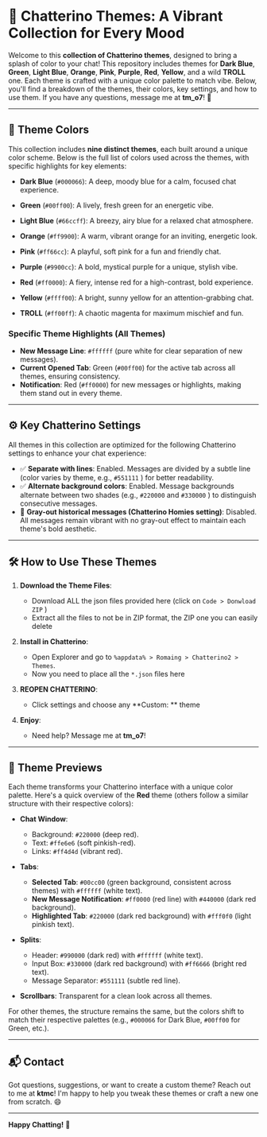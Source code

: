 
# 🎨 Chatterino Themes: A Vibrant Collection for Every Mood

Welcome to this **collection of Chatterino themes**, designed to bring a splash of color to your chat! This repository includes themes for **Dark Blue**, **Green**, **Light Blue**, **Orange**, **Pink**, **Purple**, **Red**, **Yellow**, and a wild **TROLL** one. 
Each theme is crafted with a unique color palette to match vibe. Below, you'll find a breakdown of the themes, their colors, key settings, and how to use them. If you have any questions, message me at **tm_o7**! 🚀

---

## 🌈 Theme Colors

This collection includes **nine distinct themes**, each built around a unique color scheme. Below is the full list of colors used across the themes, with specific highlights for key elements:

- **Dark Blue** (`#000066`): A deep, moody blue for a calm, focused chat experience.

- **Green** (`#00ff00`): A lively, fresh green for an energetic vibe.

- **Light Blue** (`#66ccff`): A breezy, airy blue for a relaxed chat atmosphere.

- **Orange** (`#ff9900`): A warm, vibrant orange for an inviting, energetic look.

- **Pink** (`#ff66cc`): A playful, soft pink for a fun and friendly chat.

- **Purple** (`#9900cc`): A bold, mystical purple for a unique, stylish vibe.

- **Red** (`#ff0000`): A fiery, intense red for a high-contrast, bold experience.

- **Yellow** (`#ffff00`): A bright, sunny yellow for an attention-grabbing chat.

- **TROLL** (`#ff00ff`): A chaotic magenta for maximum mischief and fun.

### Specific Theme Highlights (All Themes)
- **New Message Line**: `#ffffff` (pure white for clear separation of new messages).
- **Current Opened Tab**: Green (`#00ff00`) for the active tab across all themes, ensuring consistency.
- **Notification**: Red (`#ff0000`) for new messages or highlights, making them stand out in every theme.

---

## ⚙️ Key Chatterino Settings

All themes in this collection are optimized for the following Chatterino settings to enhance your chat experience:

- ✅ **Separate with lines**: Enabled. Messages are divided by a subtle line (color varies by theme, e.g., `#551111` ) for better readability.
- ✅ **Alternate background colors**: Enabled. Message backgrounds alternate between two shades (e.g., `#220000` and `#330000` ) to distinguish consecutive messages.
- 🔳 **Gray-out historical messages (Chatterino Homies setting)**: Disabled. All messages remain vibrant with no gray-out effect to maintain each theme's bold aesthetic.

---

## 🛠️ How to Use These Themes

1. **Download the Theme Files**:
   - Download ALL the json files provided here (click on `Code > Donwload ZIP` )
   - Extract all the files to not be in ZIP format, the ZIP one you can easily delete

2. **Install in Chatterino**:
   - Open Explorer and go to `%appdata% > Romaing > Chatterino2 > Themes`.
   - Now you need to place all the `*.json` files here

3. **REOPEN CHATTERINO**:
   - Click settings and choose any **Custom: ** theme

4. **Enjoy**:
   - Need help? Message me at **tm_o7**!

---

## 🎨 Theme Previews

Each theme transforms your Chatterino interface with a unique color palette. Here's a quick overview of the **Red** theme (others follow a similar structure with their respective colors):

- **Chat Window**:
  - Background: `#220000` (deep red).
  - Text: `#ffe6e6` (soft pinkish-red).
  - Links: `#ff4d4d` (vibrant red).

- **Tabs**:
  - **Selected Tab**: `#00cc00` (green background, consistent across themes) with `#ffffff` (white text).
  - **New Message Notification**: `#ff0000` (red line) with `#440000` (dark red background).
  - **Highlighted Tab**: `#220000` (dark red background) with `#fff0f0` (light pinkish text).

- **Splits**:
  - Header: `#990000` (dark red) with `#ffffff` (white text).
  - Input Box: `#330000` (dark red background) with `#ff6666` (bright red text).
  - Message Separator: `#551111` (subtle red line).

- **Scrollbars**: Transparent for a clean look across all themes.

For other themes, the structure remains the same, but the colors shift to match their respective palettes (e.g., `#000066` for Dark Blue, `#00ff00` for Green, etc.).

---

## 📬 Contact

Got questions, suggestions, or want to create a custom theme? Reach out to me at **ktmc**! I'm happy to help you tweak these themes or craft a new one from scratch. 😄

---

**Happy Chatting!** 🌟

